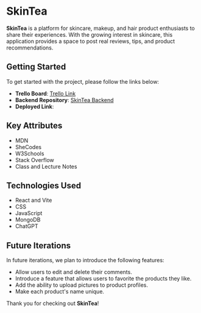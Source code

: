 # SkinTea


**SkinTea** is a platform for skincare, makeup, and hair product enthusiasts to share their experiences. With the growing interest in skincare, this application provides a space to post real reviews, tips, and product recommendations.

## Getting Started

To get started with the project, please follow the links below:

- **Trello Board**: [Trello Link](https://trello.com/b/IWoschS3/makeup-skincare)
- **Backend Repository**: [SkinTea Backend](https://github.com/saman317/SkinTea_Project3)
- **Deployed Link**: 

## Key Attributes

- MDN
- SheCodes
- W3Schools
- Stack Overflow
- Class and Lecture Notes

## Technologies Used

- React and Vite
- CSS
- JavaScript
- MongoDB
- ChatGPT

## Future Iterations

In future iterations, we plan to introduce the following features:

- Allow users to edit and delete their comments.
- Introduce a feature that allows users to favorite the products they like.
- Add the ability to upload pictures to product profiles.
- Make each product's name unique.



Thank you for checking out **SkinTea**!
